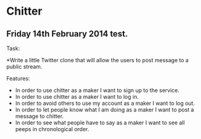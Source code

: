 Chitter
=======

Friday 14th February 2014 test.
-------------------------------

Task: 

*Write a little Twitter clone that will allow the users to post message to a public stream.

Features: 
* In order to use chitter as a maker I want to sign up to the service. 
* In order to use chitter as a maker I want to log in. 
* In order to avoid others to use my account as a maker I want to log out. 
* In order to let people know what I am doing as a maker I want to post a message to chitter. 
* In order to see what people have to say as a maker I want to see all peeps in chronological order.

